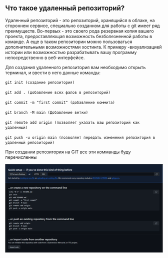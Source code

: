 ## Что такое удаленный репозиторий?


Удаленный репозиторий - это репозиторий, хранящийся в облаке, на стороннем сервисе, специально созданном для работы с git имеет ряд преимуществ. Во-первых - это своего рода резервная копия вашего проекта, предоставляющая возможность безболезненной работы в команде. А еще в таком репозитории можно пользоваться дополнительными возможностями хостинга. К примеру -визуализацией истории или возможностью разрабатывать вашу программу непосредственно в веб-интерфейсе.


Для создания удаленного репозитория вам необходимо открыть терминал, и ввести в него данные команды:

```
git init (создание репозитория)

git add . (добавление всех фалов в репозиторий)

git commit -m "first commit" (добавление коммита)

git branch -M main (Добавление ветки)

git remote add origin (позволяет указать ваш репозиторий как удаленный)

git push -u origin main (позволяет передать изменения репозитория в удаленный репозиторий)
```
При создании репозитория на GIT все эти комманды буду перечисленны

![git-info](GIT-info.png)
